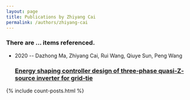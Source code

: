 ```yaml
---
layout: page
title: Publications by Zhiyang Cai
permalink: /authors/zhiyang-cai
---
```


<h3 id="number-posts">There are ... items referenced.</h3>
<ul class="post-list">
<li><span class='post-meta'>2020 -- Dazhong Ma, Zhiyang Cai, Rui Wang, Qiuye Sun, Peng Wang</span><h3><a class='post-link' href="{{ site.baseurl }}/energy-shaping-controller-design-of-three-phase-quasi-z-source-inverter-for-grid-tie">Energy shaping controller design of three‐phase quasi‐Z‐source inverter for grid‐tie</a></h3></li>

</ul>
{% include count-posts.html %}
